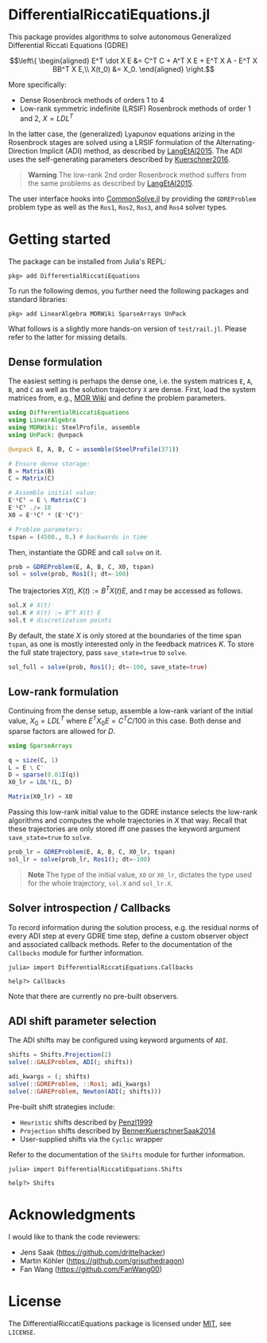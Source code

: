# DifferentialRiccatiEquations.jl

This package provides algorithms to solve autonomous Generalized Differential Riccati Equations (GDRE)

```math
\left\{
\begin{aligned}
E^T \dot X E &= C^T C + A^T X E + E^T X A - E^T X BB^T X E,\\
X(t_0) &= X_0.
\end{aligned}
\right.
```

More specifically:

* Dense Rosenbrock methods of orders 1 to 4
* Low-rank symmetric indefinite (LRSIF) Rosenbrock methods of order 1 and 2, $X = LDL^T$

In the latter case, the (generalized) Lyapunov equations arizing in the Rosenbrock stages
are solved using a LRSIF formulation of the Alternating-Direction Implicit (ADI) method,
as described by [LangEtAl2015].
The ADI uses the self-generating parameters described by [Kuerschner2016].

> **Warning**
> The low-rank 2nd order Rosenbrock method suffers from the same problems as described by [LangEtAl2015].

[Kuerschner2016]: https://hdl.handle.net/11858/00-001M-0000-0029-CE18-2
[LangEtAl2015]: https://doi.org/10.1016/j.laa.2015.04.006

The user interface hooks into [CommonSolve.jl] by providing the `GDREProblem` problem type
as well as the `Ros1`, `Ros2`, `Ros3`, and `Ros4` solver types.

[CommonSolve.jl]: https://github.com/SciML/CommonSolve.jl

# Getting started

The package can be installed from Julia's REPL:

```
pkg> add DifferentialRiccatiEquations
```

To run the following demos, you further need the following packages and standard libraries:

```
pkg> add LinearAlgebra MORWiki SparseArrays UnPack
```

What follows is a slightly more hands-on version of `test/rail.jl`.
Please refer to the latter for missing details.

## Dense formulation

The easiest setting is perhaps the dense one,
i.e. the system matrices `E`, `A`, `B`, and `C`
as well as the solution trajectory `X` are dense.
First, load the system matrices from, e.g., [MOR Wiki]
and define the problem parameters.

```julia
using DifferentialRiccatiEquations
using LinearAlgebra
using MORWiki: SteelProfile, assemble
using UnPack: @unpack

@unpack E, A, B, C = assemble(SteelProfile(371))

# Ensure dense storage:
B = Matrix(B)
C = Matrix(C)

# Assemble initial value:
E⁻¹Cᵀ = E \ Matrix(C')
E⁻¹Cᵀ ./= 10
X0 = E⁻¹Cᵀ * (E⁻¹Cᵀ)'

# Problem parameters:
tspan = (4500., 0.) # backwards in time
```

Then, instantiate the GDRE and call `solve` on it.

```julia
prob = GDREProblem(E, A, B, C, X0, tspan)
sol = solve(prob, Ros1(); dt=-100)
```

The trajectories $X(t)$, $K(t) := B^T X(t) E$, and $t$ may be accessed as follows.

```julia
sol.X # X(t)
sol.K # K(t) := B^T X(t) E
sol.t # discretization points
```

By default, the state $X$ is only stored at the boundaries of the time span `tspan`,
as one is mostly interested only in the feedback matrices $K$.
To store the full state trajectory, pass `save_state=true` to `solve`.

```julia
sol_full = solve(prob, Ros1(); dt=-100, save_state=true)
```

## Low-rank formulation

Continuing from the dense setup,
assemble a low-rank variant of the initial value,
$X_0 = LDL^T$ where $E^T X_0 E = C^T C / 100$ in this case.
Both dense and sparse factors are allowed for $D$.

```julia
using SparseArrays

q = size(C, 1)
L = E \ C'
D = sparse(0.01I(q))
X0_lr = LDLᵀ(L, D)

Matrix(X0_lr) ≈ X0
```

Passing this low-rank initial value to the GDRE instance
selects the low-rank algorithms and computes the whole trajectories in $X$ that way.
Recall that these trajectories are only stored iff one passes the keyword argument `save_state=true` to `solve`.

```julia
prob_lr = GDREProblem(E, A, B, C, X0_lr, tspan)
sol_lr = solve(prob_lr, Ros1(); dt=-100)
```

> **Note**
> The type of the initial value, `X0` or `X0_lr`,
> dictates the type used for the whole trajectory, `sol.X` and `sol_lr.X`.

## Solver introspection / Callbacks

To record information during the solution process,
e.g. the residual norms of every ADI step at every GDRE time step,
define a custom observer object and associated callback methods.
Refer to the documentation of the `Callbacks` module for further information.

```
julia> import DifferentialRiccatiEquations.Callbacks

help?> Callbacks
```

Note that there are currently no pre-built observers.

## ADI shift parameter selection

The ADI shifts may be configured using keyword arguments of `ADI`.

```julia
shifts = Shifts.Projection(2)
solve(::GALEProblem, ADI(; shifts))

adi_kwargs = (; shifts)
solve(::GDREProblem, ::Ros1; adi_kwargs)
solve(::GAREProblem, Newton(ADI(; shifts)))
```

Pre-built shift strategies include:

* `Heuristic` shifts described by [Penzl1999]
* `Projection` shifts described by [BennerKuerschnerSaak2014]
* User-supplied shifts via the `Cyclic` wrapper

Refer to the documentation of the `Shifts` module for further information.

```
julia> import DifferentialRiccatiEquations.Shifts

help?> Shifts
```

# Acknowledgments

I would like to thank the code reviewers:

* Jens Saak (https://github.com/drittelhacker)
* Martin Köhler (https://github.com/grisuthedragon)
* Fan Wang (https://github.com/FanWang00)

# License

The DifferentialRiccatiEquations package is licensed under [MIT], see `LICENSE`.

[Penzl1999]: https://doi.org/10.1137/S1064827598347666
[BennerSaak2005]: http://nbn-resolving.de/urn:nbn:de:swb:ch1-200601597
[BennerKuerschnerSaak2014]: https://www.emis.de/journals/ETNA/vol.43.2014-2015/pp142-162.dir/pp142-162.pdf
[CC-BY-4.0]: https://spdx.org/licenses/CC-BY-4.0.html
[MIT]: https://spdx.org/licenses/MIT.html
[MOR Wiki]: http://modelreduction.org/index.php/Steel_Profile
